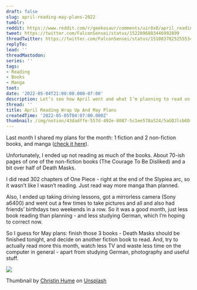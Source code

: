 ```yaml
---
draft: false
slug: april-reading-may-plans-2022
tumblr:
reddit: https://www.reddit.com/r/geekosaur/comments/uir8x8/april_reading_wrap_up_and_may_plans/
tweet: https://twitter.com/FalconSensei/status/1522096883446992899
threadTwitter: https://twitter.com/FalconSensei/status/1510837825255534593
replyTo:
lead: ''
threadMastodon:
series: ''
tags:
- Reading
- Books
- Manga
toot:
date: '2022-05-04T21:00:00.000-07:00'
description: Let’s see how April went and what I’m planning to read on May
thread: ''
title: April Reading Wrap Up And May Plans
createdTime: '2022-05-05T04:07:00.000Z'
thumbnail: /img/notion/43dadffe-557d-492e-8087-5c1ee578a524/5aGQJlsb6D-1200.jpeg
---
```


Last month I shared my plans for the month: 1 fiction and 2 non-fiction books, and manga ([check it here](https://geekosaur.com/post/reading-plans-april-2022/)). 

Unfortunately, I ended up not reading as much of the books. About 70-ish pages of one of the non-fiction books (The Courage To Be Disliked) and a bit over half of Death Masks.

I did read 302 chapters of One Piece - right at the end of the Slypiea arc, so it wasn’t like I wasn’t reading. Just read way more manga than planned.

Also, I ended up taking driving lessons, got a mirrorless camera (Sony a6400) and went out a few times to take pictures and all and also had friends’ birthdays two weekends in a row. So it was a good month, just less book reading than planning - and less studying German, which I’m hoping to correct now.

So I guess for May plans: finish those 3 books - Death Masks should be finished tonight, and decide on another fiction book to read. And, try to actually read more this month, watch less TV and waste less time on the computer in general - apart from studying German, photography and useful stuff.

![](/img/notion/43dadffe-557d-492e-8087-5c1ee578a524/3uivyGfP9p-619.jpeg)

Thumbnail by [Christin Hume](https://unsplash.com/@christinhumephoto?utm_source=unsplash&utm_medium=referral&utm_content=creditCopyText) on [Unsplash](https://unsplash.com/s/photos/reading?utm_source=unsplash&utm_medium=referral&utm_content=creditCopyText)